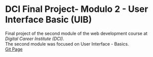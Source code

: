 # DCI Final Project- Modulo 2 - User Interface Basic (UIB)

Final project of the second module of the web development course at *Digital Career Institute (DCI)*.
<br>
The second module was focused on User Interface - Basics.
<br>
[Git Page](https://midoritiba.github.io/project_uib_portfolio/)

